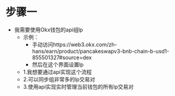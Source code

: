 # 步骤一

- 我需要使用Okx钱包的api组lp
    - 示例：
        - 手动访问https://web3.okx.com/zh-hans/earn/product/pancakeswapv3-bnb-chain-b-usd1-855501327#source=dex
        - 然后在这个界面设置lp
    - 1.我想要通过api实现这个流程
    - 2.可以同步组非常多的lp交易对
    - 3.使用api实现实时管理当前钱包的所有lp交易对